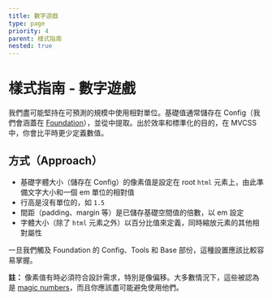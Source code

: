 ```yaml
---
title: 數字遊戲
type: page
priority: 4
parent: 樣式指南
nested: true
---
```


樣式指南 - 數字遊戲
=============================

我們盡可能堅持在可預測的規模中使用相對單位。基礎值通常儲存在 Config（我們會涵蓋在 [Foundation][foundation]），並從中提取。出於效率和標準化的目的，在 MVCSS 中，你會比平時更少定義數值。

方式（Approach）
--------

- 基礎字體大小（儲存在 Config）的像素值是設定在 root `html` 元素上，由此準備文字大小和一個 em 單位的相對值
- 行高是沒有單位的，如 `1.5`
- 間距（padding、margin 等）是已儲存基礎空間值的倍數，以 em 設定
- 字體大小（除了 `html` 元素之外）以百分比值來定義，同時縮放元素的其他相對屬性

一旦我們觸及 Foundation 的 Config、Tools 和 Base 部份，這種設置應該比較容易掌握。

**註：** 像素值有時必須符合設計需求，特別是像偏移。大多數情況下，這些被認為是 [magic numbers][csswizardry-magic-numbers]，而且你應該盡可能避免使用他們。


[foundation]: /foundation

[csswizardry-magic-numbers]: http://csswizardry.com/2012/11/code-smells-in-css/
